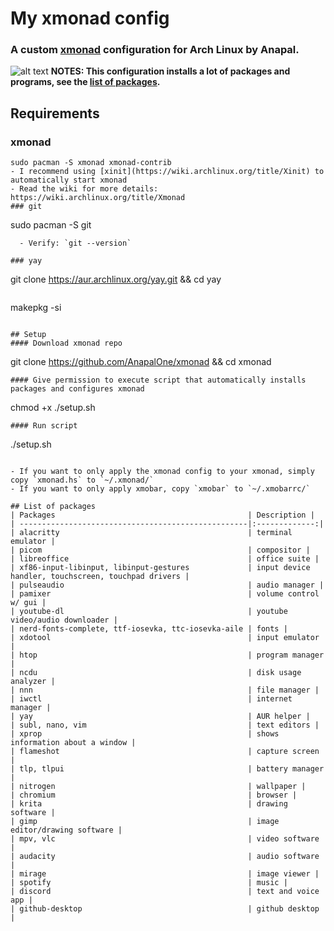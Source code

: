 # My xmonad config
### A custom [xmonad](https://xmonad.org) configuration for Arch Linux by Anapal.

![alt text](https://github.com/AnapalOne/xmonad/blob/main/2022-04-13_17-41.png "xmonad")
   **NOTES: This configuration installs a lot of packages and programs, see the [list of packages](https://github.com/AnapalOne/xmonad#list-of-packages).**

## Requirements
### xmonad
```
sudo pacman -S xmonad xmonad-contrib
- I recommend using [xinit](https://wiki.archlinux.org/title/Xinit) to automatically start xmonad
- Read the wiki for more details: https://wiki.archlinux.org/title/Xmonad
### git
``` 
sudo pacman -S git
```
  - Verify: `git --version`

### yay
```
git clone https://aur.archlinux.org/yay.git && cd yay
```
```
makepkg -si
``` 

## Setup
#### Download xmonad repo
``` 
git clone https://github.com/AnapalOne/xmonad && cd xmonad
``` 
#### Give permission to execute script that automatically installs packages and configures xmonad
```
chmod +x ./setup.sh
```
#### Run script
```
./setup.sh
```

- If you want to only apply the xmonad config to your xmonad, simply copy `xmonad.hs` to `~/.xmonad/`
- If you want to only apply xmobar, copy `xmobar` to `~/.xmobarrc/`

## List of packages
| Packages                                           | Description |
| ---------------------------------------------------|:-------------:|
| alacritty                                          | terminal emulator |
| picom                                              | compositor |
| libreoffice                                        | office suite |
| xf86-input-libinput, libinput-gestures             | input device handler, touchscreen, touchpad drivers |
| pulseaudio                                         | audio manager |
| pamixer                                            | volume control w/ gui |
| youtube-dl                                         | youtube video/audio downloader |
| nerd-fonts-complete, ttf-iosevka, ttc-iosevka-aile | fonts |
| xdotool                                            | input emulator |
| htop                                               | program manager |
| ncdu                                               | disk usage analyzer |
| nnn                                                | file manager |
| iwctl                                              | internet manager |
| yay                                                | AUR helper |
| subl, nano, vim                                    | text editors |
| xprop                                              | shows information about a window |
| flameshot                                          | capture screen |
| tlp, tlpui                                         | battery manager |
| nitrogen                                           | wallpaper |
| chromium                                           | browser |
| krita                                              | drawing software |
| gimp                                               | image editor/drawing software |
| mpv, vlc                                           | video software |
| audacity                                           | audio software |
| mirage                                             | image viewer |
| spotify                                            | music |
| discord                                            | text and voice app |
| github-desktop                                     | github desktop |
